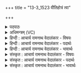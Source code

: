 +++
title = "13-3_1523 वीतिहोत्रं त्वा"

+++
<details><summary>पदपाठः</summary>

वीति꣡हो꣢त्रम्। वी꣣ति꣢। हो꣣त्रम्। त्वा। कवे। द्युम꣡न्त꣢म्। सम्। इ꣣धीमहि। अ꣡ग्ने꣢꣯। बृ꣣ह꣡न्त꣢म्। अ꣣ध्वरे꣢। १५२३।
</details>

<details><summary>अधिमन्त्रम् (VC)</summary>

- अग्निः
- वसूयव आत्रेयाः
- गायत्री
- षड्जः
</details>

<details><summary>हिन्दी : आचार्य रामनाथ वेदालंकार - विषयः</summary>

आगे फिर उन्हीं के विषय में कहा गया है।
</details>

<details><summary>हिन्दी : आचार्य रामनाथ वेदालंकार - पदार्थः</summary>

पदार्थान्वय -  हे (कवे) क्रान्तदर्शी, (अग्ने)सर्वज्ञ,सर्वान्तर्यामी जगदीश्वर वा विद्वान् आचार्य ! (वीतिहोत्रम्) जगत् के उत्पादनरूप यज्ञ को वा विद्यायज्ञ को करनेवाले, (द्युमन्तम्) तेजस्वी, (बृहन्तम्) गुणों में महान् (त्वा) आपको,हम (अध्वरे) उपासना-यज्ञ,जीवन-यज्ञ वा विद्याध्ययन-यज्ञ में (समिधीमहि) प्रदीप्त करते हैं ॥३॥
</details>

<details><summary>हिन्दी : आचार्य रामनाथ वेदालंकार - भावार्थः</summary>

भावार्थ -  जो परमात्मा और आचार्य का सेवन करते हैं, वे विद्वान्, सदाचारी, गुणवान् और कर्मशूर होते हुए अभ्युदय और निःश्रेयस प्राप्त करते हैं ॥३॥ इस खण्ड में अग्निहोत्र, परमात्मा, राजा, योगिराज और आचार्य के विषयों का वर्णन होने से इस खण्ड की पूर्व खण्ड के साथ सङ्गति है ॥ चौदहवें अध्याय में तृतीय खण्ड समाप्त ॥
</details>

<details><summary>संस्कृत : आचार्य रामनाथ वेदालंकार - विषयः</summary>

अथ पुनरपि तद्विषये प्रोच्यते।
</details>

<details><summary>संस्कृत : आचार्य रामनाथ वेदालंकार - पदार्थः</summary>

पदार्थान्वय -  हे (कवे) क्रान्तदर्शिन् (अग्ने) सर्ववित् सर्वान्तर्यामिन् जगदीश्वर विद्वन् आचार्य वा ! (वीतिहोत्रम्) व्याप्तजगदुत्पत्तियज्ञं व्याप्तविद्यायज्ञं वा, (द्युमन्तम्) तेजस्विनम्, (बृहन्तम्) गुणैर्महान्तम् (त्वा) त्वाम्,वयम् (अध्वरे) उपासनायज्ञे जीवनयज्ञे विद्याध्ययनयज्ञे वा (समिधीमहि) प्रदीपयामः ॥३॥२
</details>

<details><summary>संस्कृत : आचार्य रामनाथ वेदालंकार - भावार्थः</summary>

भावार्थ -  ये परमात्मानमाचार्यं च सेवन्ते ते विद्वांसः सदाचारा गुणवन्तः कर्मशूराश्च सन्तोऽभ्युदयं निःश्रेयसं च लभन्ते ॥३॥ अस्मिन् खण्डेऽग्निहोत्रपरमात्मनृपतियोगिराडाचार्यविषयवर्णनादे- तत्खण्डस्य पूर्वखण्डेन संगतिरस्ति।
</details>